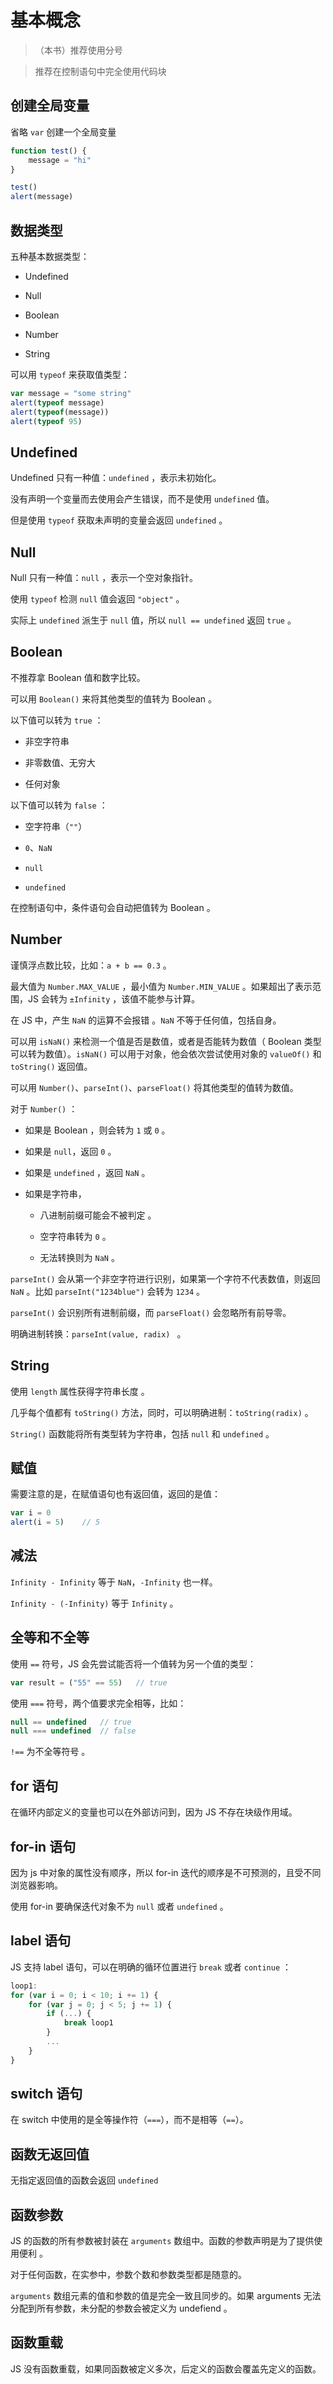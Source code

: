# 基本概念

> （本书）推荐使用分号

> 推荐在控制语句中完全使用代码块

## 创建全局变量

省略 `var` 创建一个全局变量

```js
function test() {
    message = "hi"
}

test()
alert(message)
```

## 数据类型

五种基本数据类型：

* Undefined

* Null

* Boolean

* Number

* String

可以用 `typeof` 来获取值类型：

```js
var message = "some string"
alert(typeof message)
alert(typeof(message))
alert(typeof 95)
```

## Undefined

Undefined 只有一种值：`undefined` ，表示未初始化。

没有声明一个变量而去使用会产生错误，而不是使用 `undefined` 值。

但是使用 `typeof` 获取未声明的变量会返回 `undefined` 。

## Null

Null 只有一种值：`null` ，表示一个空对象指针。

使用 `typeof` 检测 `null` 值会返回 `"object"` 。

实际上 `undefined` 派生于 `null` 值，所以 `null == undefined` 返回 `true` 。

## Boolean

不推荐拿 Boolean 值和数字比较。

可以用 `Boolean()` 来将其他类型的值转为 Boolean 。

以下值可以转为 `true` ：

* 非空字符串

* 非零数值、无穷大

* 任何对象

以下值可以转为 `false` ：

* 空字符串（`""`）

* `0`、`NaN`

* `null`

* `undefined`

在控制语句中，条件语句会自动把值转为 Boolean 。

## Number

谨慎浮点数比较，比如：`a + b == 0.3` 。

最大值为 `Number.MAX_VALUE` ，最小值为 `Number.MIN_VALUE` 。如果超出了表示范围，JS 会转为 `±Infinity` ，该值不能参与计算。

在 JS 中，产生 `NaN` 的运算不会报错 。`NaN` 不等于任何值，包括自身。

可以用 `isNaN()` 来检测一个值是否是数值，或者是否能转为数值（ Boolean 类型可以转为数值）。`isNaN()` 可以用于对象，他会依次尝试使用对象的 `valueOf()` 和 `toString()` 返回值。

可以用 `Number()`、`parseInt()`、`parseFloat()` 将其他类型的值转为数值。

对于 `Number()` ：

* 如果是 Boolean ，则会转为 `1` 或 `0` 。

* 如果是 `null`，返回 `0` 。

* 如果是 `undefined` ，返回 `NaN` 。

* 如果是字符串，

  - 八进制前缀可能会不被判定 。

  - 空字符串转为 `0` 。

  - 无法转换则为 `NaN` 。

`parseInt()` 会从第一个非空字符进行识别，如果第一个字符不代表数值，则返回 `NaN` 。比如 `parseInt("1234blue")` 会转为 `1234` 。

`parseInt()` 会识别所有进制前缀，而 `parseFloat()` 会忽略所有前导零。

明确进制转换：`parseInt(value, radix) ` 。

## String

使用 `length` 属性获得字符串长度 。

几乎每个值都有 `toString()` 方法，同时，可以明确进制：`toString(radix)` 。

`String()` 函数能将所有类型转为字符串，包括 `null` 和 `undefined` 。

## 赋值

需要注意的是，在赋值语句也有返回值，返回的是值：

```js
var i = 0
alert(i = 5)    // 5
```

## 减法

`Infinity - Infinity` 等于 `NaN`，`-Infinity` 也一样。

`Infinity - (-Infinity)` 等于 `Infinity` 。

## 全等和不全等

使用 `==` 符号，JS 会先尝试能否将一个值转为另一个值的类型：

```js
var result = ("55" == 55)   // true
```
使用 `===` 符号，两个值要求完全相等，比如：

```js
null == undefined   // true
null === undefined  // false
```

`!==` 为不全等符号 。

## for 语句

在循环内部定义的变量也可以在外部访问到，因为 JS 不存在块级作用域。

## for-in 语句

因为 js 中对象的属性没有顺序，所以 for-in 迭代的顺序是不可预测的，且受不同浏览器影响。

使用 for-in 要确保迭代对象不为 `null` 或者 `undefined` 。

## label 语句

JS 支持 label 语句，可以在明确的循环位置进行 `break` 或者 `continue` ：

```js
loop1:
for (var i = 0; i < 10; i += 1) {
    for (var j = 0; j < 5; j += 1) {
        if (...) {
            break loop1
        }
        ...
    }
}
```

## switch 语句

在 switch 中使用的是全等操作符（`===`），而不是相等（`==`）。

## 函数无返回值

无指定返回值的函数会返回 `undefined`

## 函数参数

JS 的函数的所有参数被封装在 `arguments` 数组中。函数的参数声明是为了提供使用便利 。

对于任何函数，在实参中，参数个数和参数类型都是随意的。

`arguments` 数组元素的值和参数的值是完全一致且同步的。如果 arguments 无法分配到所有参数，未分配的参数会被定义为 undefiend 。

## 函数重载

JS 没有函数重载，如果同函数被定义多次，后定义的函数会覆盖先定义的函数。
